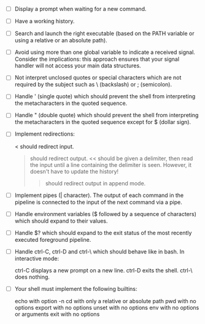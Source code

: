- [ ] Display a prompt when waiting for a new command.
- [ ] Have a working history.
- [ ] Search and launch the right executable (based on the PATH variable or using a relative or an absolute path).
- [ ] Avoid using more than one global variable to indicate a received signal. Consider the implications: this approach ensures that your signal handler will not access your main data structures.
- [ ] Not interpret unclosed quotes or special characters which are not required by the subject such as \ (backslash) or ; (semicolon).
- [ ] Handle ' (single quote) which should prevent the shell from interpreting the metacharacters in the quoted sequence.
- [ ] Handle " (double quote) which should prevent the shell from interpreting the metacharacters in the quoted sequence except for $ (dollar sign).
- [ ] Implement redirections:

    < should redirect input.
    > should redirect output.
    << should be given a delimiter, then read the input until a line containing the delimiter is seen. However, it doesn't have to update the history!
    >> should redirect output in append mode.

- [ ] Implement pipes (| character). The output of each command in the pipeline is connected to the input of the next command via a pipe.
- [ ] Handle environment variables ($ followed by a sequence of characters) which should expand to their values.
- [ ] Handle $? which should expand to the exit status of the most recently executed foreground pipeline.
- [ ] Handle ctrl-C, ctrl-D and ctrl-\ which should behave like in bash.
In interactive mode:

    ctrl-C displays a new prompt on a new line.
    ctrl-D exits the shell.
    ctrl-\ does nothing.

- [ ] Your shell must implement the following builtins:

    echo with option -n
    cd with only a relative or absolute path
    pwd with no options
    export with no options
    unset with no options
    env with no options or arguments
    exit with no options

